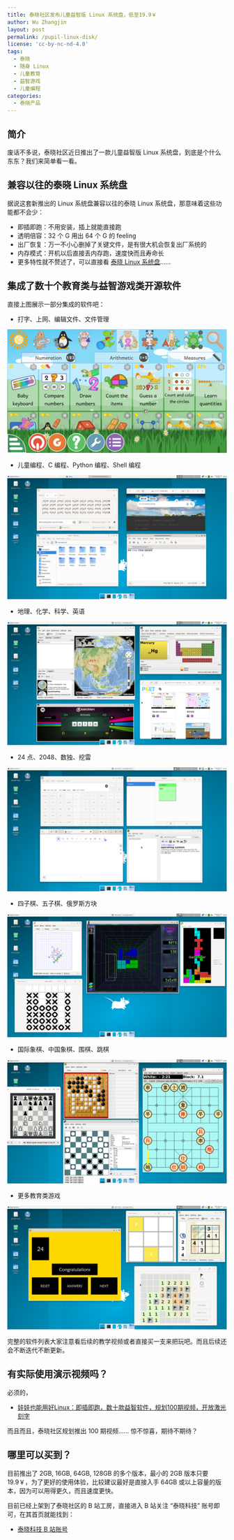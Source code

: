 ```yaml
---
title: 泰晓社区发布儿童益智版 Linux 系统盘，低至19.9￥
author: Wu Zhangjin
layout: post
permalink: /pupil-linux-disk/
license: 'cc-by-nc-nd-4.0'
tags:
  - 泰晓
  - 随身 Linux
  - 儿童教育
  - 益智游戏
  - 儿童编程
categories:
  - 泰晓产品
---
```


## 简介

废话不多说，泰晓社区近日推出了一款儿童益智版 Linux 系统盘，到底是个什么东东？我们来简单看一看。

## 兼容以往的泰晓 Linux 系统盘

据说这套新推出的 Linux 系统盘兼容以往的泰晓 Linux 系统盘，那意味着这些功能都不会少：

- 即插即跑：不用安装，插上就能直接跑
- 透明倍容：32 个 G 用出 64 个 G 的 feeling
- 出厂恢复：万一不小心删掉了关键文件，是有很大机会恢复出厂系统的
- 内存模式：开机以后直接丢内存跑，速度快而且寿命长
- 更多特性就不赘述了，可以直接看 [泰晓 Linux 系统盘](https://tinylab.org/linux-lab-disk)……

## 集成了数十个教育类与益智游戏类开源软件

直接上图展示一部分集成的软件吧：

- 打字、上网、编辑文件、文件管理

![打字、上网、编辑文件、文件管理](/wp-content/uploads/2024/05/pupil-linux-disk/m.jpg)

- 儿童编程、C 编程、Python 编程、Shell 编程

![儿童编程、C 编程、Python 编程、Shell 编程](/wp-content/uploads/2024/05/pupil-linux-disk/p.jpg)

- 地理、化学、科学、英语

![地理、化学、科学、英语](/wp-content/uploads/2024/05/pupil-linux-disk/d.jpg)

- 24 点、2048、数独、挖雷

![24 点、2048、数独、挖雷 ](/wp-content/uploads/2024/05/pupil-linux-disk/j.jpg)

- 四子棋、五子棋、俄罗斯方块

![四子棋、五子棋、俄罗斯方块](/wp-content/uploads/2024/05/pupil-linux-disk/f.jpg)

- 国际象棋、中国象棋、围棋、跳棋

![国际象棋、中国象棋、围棋、跳棋](/wp-content/uploads/2024/05/pupil-linux-disk/g.jpg)

- 更多教育类游戏

![更多教育类游戏](/wp-content/uploads/2024/05/pupil-linux-disk/l.jpg)

完整的软件列表大家注意看后续的教学视频或者直接买一支来把玩吧。而且后续还会不断迭代不断更新。

## 有实际使用演示视频吗？

必须的，

- [娃娃也能用好Linux：即插即跑，数十款益智软件，规划100期视频，开放激光刻字](https://www.bilibili.com/video/BV1sm421u729/)

而且而且，泰晓社区规划推出 100 期视频…… 惊不惊喜，期待不期待？

## 哪里可以买到？

目前推出了 2GB, 16GB, 64GB, 128GB 的多个版本，最小的 2GB 版本只要 19.9￥，为了更好的使用体验，比较建议最好是直接入手 64GB 或以上容量的版本，因为可以用得更久，而且速度更快。

目前已经上架到了泰晓社区的 B 站工房，直接进入 B 站关注 “泰晓科技” 账号即可，在其首页就能找到：

- [泰晓科技 B 站账号](https://space.bilibili.com/687228362)
